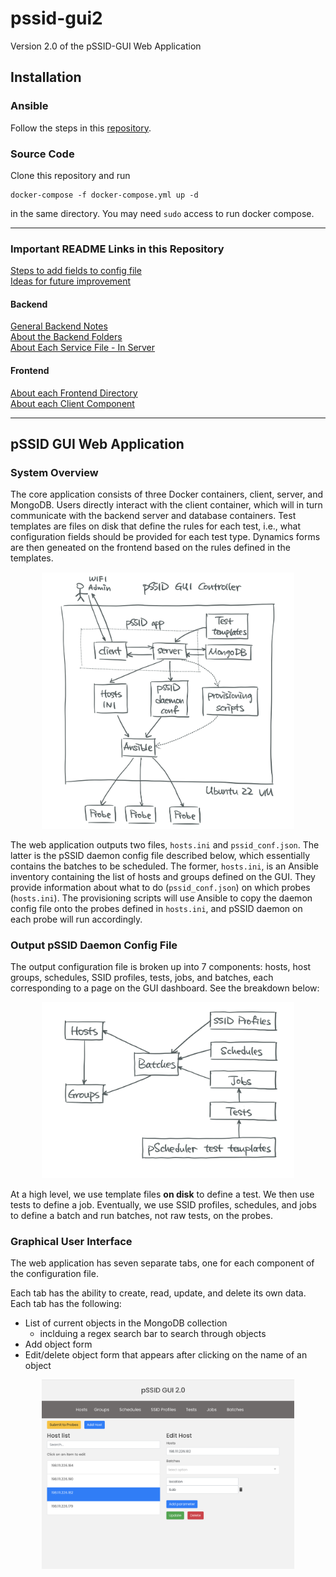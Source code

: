 # pssid-gui2

Version 2.0 of the pSSID-GUI Web Application

## Installation
### Ansible
Follow the steps in this
[repository](https://github.com/UMNET-perfSONAR/ansible-playbook-pssid-GUI-deploy).
### Source Code
Clone this repository and run
```
docker-compose -f docker-compose.yml up -d
```
in the same directory. You may need `sudo` access to run docker compose.

---
### Important README Links in this Repository

[Steps to add fields to config file](https://github.com/UMNET-perfSONAR/pssid-gui2/blob/main/services/README.md)  
[Ideas for future improvement](https://github.com/UMNET-perfSONAR/pssid-gui2/tree/main/services/client)

#### Backend 
[General Backend Notes](https://github.com/UMNET-perfSONAR/pssid-gui2/blob/main/services/server/README.md)     
[About the Backend Folders](https://github.com/UMNET-perfSONAR/pssid-gui2/tree/main/services/server/src/README.md)     
[About Each Service File - In Server](https://github.com/UMNET-perfSONAR/pssid-gui2/tree/main/services/server/src/services/README.md)     

#### Frontend
[About each Frontend Directory](https://github.com/UMNET-perfSONAR/pssid-gui2/blob/main/services/client/src/README.md)     
[About each Client Component](https://github.com/UMNET-perfSONAR/pssid-gui2/blob/main/services/client/src/components/README.md)     

----
## pSSID GUI Web Application
### System Overview
The core application consists of three Docker containers, client, server, and MongoDB.
Users directly interact with the client container, which will in turn communicate with
the backend server and database containers. Test templates are files on disk that
define the rules for each test, i.e., what configuration fields should be provided
for each test type. Dynamics forms are then geneated on the frontend based on the
rules defined in the templates.

<p align="center">
<img width="80%" alt="config-file-anatomy" src="assets/gui-controller.png">
</p>

The web application outputs two files, `hosts.ini` and `pssid_conf.json`. The latter
is the pSSID daemon config file described below,
which essentially contains the batches to be scheduled. The
former, `hosts.ini`, is an Ansible inventory containing the list of hosts and groups
defined on the GUI. They provide information about what to do (`pssid_conf.json`) on
which probes (`hosts.ini`). The provisioning scripts will use Ansible to copy the
daemon config file onto the probes defined in `hosts.ini`,
and pSSID daemon on each probe will run accordingly.

### Output pSSID Daemon Config File
The output configuration file is broken up into 7 components: hosts, host groups,
schedules, SSID profiles, tests, jobs, and batches, each corresponding to a page
on the GUI dashboard. See the breakdown below:

<p align="center">
<img width="80%" alt="config-file-anatomy" src="assets/config-file-anatomy.png">
</p>

At a high level, we use template files **on disk** to define a test. We then use tests
to define a job. Eventually, we use SSID profiles, schedules, and jobs to define a
batch and run batches, not raw tests, on the probes.

### Graphical User Interface
The web application has seven separate tabs, one for each component of the
configuration file.

Each tab has the ability to create, read, update, and delete its own data.
Each tab has the following:
* List of current objects in the MongoDB collection
  * inclduing a regex search bar to search through objects
* Add object form
* Edit/delete object form that appears after clicking on the name of an object

<p align="center">
<img width="80%" alt="gui-screenshot" src="assets/gui-screenshot.png">
</p>
